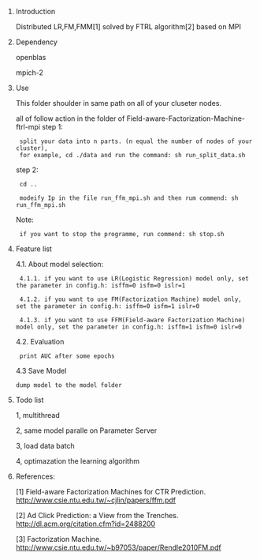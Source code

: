 1. Introduction

    Distributed LR,FM,FMM[1] solved by FTRL algorithm[2] based on MPI

2. Dependency

    openblas

    mpich-2
	
3. Use

    This folder shoulder in same path on all of your cluseter nodes.

    all of follow action in the folder of Field-aware-Factorization-Machine-ftrl-mpi
    step 1:

        split your data into n parts. (n equal the number of nodes of your cluster), 
        for example, cd ./data and run the command: sh run_split_data.sh

    step 2:
   
        cd ..

        modeify Ip in the file run_ffm_mpi.sh and then rum commend: sh run_ffm_mpi.sh

    Note:         

        if you want to stop the programme, run commend: sh stop.sh 

4. Feature list

    4.1. About model selection:

        4.1.1. if you want to use LR(Logistic Regression) model only, set the parameter in config.h: isffm=0 isfm=0 islr=1

        4.1.2. if you want to use FM(Factorization Machine) model only, set the parameter in config.h: isffm=0 isfm=1 islr=0

        4.1.3. if you want to use FFM(Field-aware Factorization Machine) model only, set the parameter in config.h: isffm=1 isfm=0 islr=0

    4.2. Evaluation
  
        print AUC after some epochs

    4.3 Save Model
   
       dump model to the model folder 

5. Todo list

    1, multithread

    2, same model paralle on Parameter Server
  
    3, load data batch

    4, optimazation the learning algorithm

6. References:

    [1] Field-aware Factorization Machines for CTR Prediction. http://www.csie.ntu.edu.tw/~cjlin/papers/ffm.pdf

    [2] Ad Click Prediction: a View from the Trenches. http://dl.acm.org/citation.cfm?id=2488200

    [3] Factorization Machine. http://www.csie.ntu.edu.tw/~b97053/paper/Rendle2010FM.pdf
